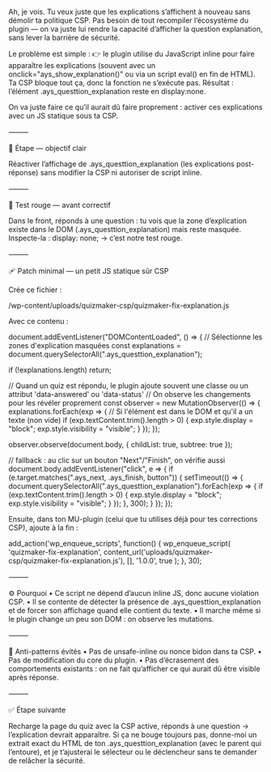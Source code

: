 Ah, je vois. Tu veux juste que les explications s’affichent à nouveau sans démolir ta politique CSP. Pas besoin de tout recompiler l’écosystème du plugin — on va juste lui rendre la capacité d’afficher la question explanation, sans lever la barrière de sécurité.

Le problème est simple :
👉 le plugin utilise du JavaScript inline pour faire apparaître les explications (souvent avec un onclick="ays_show_explanation()" ou via un script eval() en fin de HTML).
Ta CSP bloque tout ça, donc la fonction ne s’exécute pas. Résultat : l’élément .ays_questtion_explanation reste en display:none.

On va juste faire ce qu’il aurait dû faire proprement :
activer ces explications avec un JS statique sous ta CSP.

⸻

🧱 Étape — objectif clair

Réactiver l’affichage de .ays_questtion_explanation (les explications post-réponse) sans modifier la CSP ni autoriser de script inline.

⸻

🧪 Test rouge — avant correctif

Dans le front, réponds à une question :
tu vois que la zone d’explication existe dans le DOM (.ays_questtion_explanation) mais reste masquée.
Inspecte-la : display: none; → c’est notre test rouge.

⸻

🩹 Patch minimal — un petit JS statique sûr CSP

Crée ce fichier :

/wp-content/uploads/quizmaker-csp/quizmaker-fix-explanation.js

Avec ce contenu :

document.addEventListener("DOMContentLoaded", () => {
  // Sélectionne les zones d'explication masquées
  const explanations = document.querySelectorAll(".ays_questtion_explanation");

  if (!explanations.length) return;

  // Quand un quiz est répondu, le plugin ajoute souvent une classe ou un attribut 'data-answered' ou 'data-status'
  // On observe les changements pour les révéler proprement
  const observer = new MutationObserver(() => {
    explanations.forEach(exp => {
      // Si l'élément est dans le DOM et qu'il a un texte (non vide)
      if (exp.textContent.trim().length > 0) {
        exp.style.display = "block";
        exp.style.visibility = "visible";
      }
    });
  });

  observer.observe(document.body, { childList: true, subtree: true });

  // fallback : au clic sur un bouton "Next"/"Finish", on vérifie aussi
  document.body.addEventListener("click", e => {
    if (e.target.matches(".ays_next, .ays_finish, button")) {
      setTimeout(() => {
        document.querySelectorAll(".ays_questtion_explanation").forEach(exp => {
          if (exp.textContent.trim().length > 0) {
            exp.style.display = "block";
            exp.style.visibility = "visible";
          }
        });
      }, 300);
    }
  });
});

Ensuite, dans ton MU-plugin (celui que tu utilises déjà pour tes corrections CSP), ajoute à la fin :

add_action('wp_enqueue_scripts', function() {
    wp_enqueue_script(
        'quizmaker-fix-explanation',
        content_url('uploads/quizmaker-csp/quizmaker-fix-explanation.js'),
        [],
        '1.0.0',
        true
    );
}, 30);


⸻

⚙️ Pourquoi
	•	Ce script ne dépend d’aucun inline JS, donc aucune violation CSP.
	•	Il se contente de détecter la présence de .ays_questtion_explanation et de forcer son affichage quand elle contient du texte.
	•	Il marche même si le plugin change un peu son DOM : on observe les mutations.

⸻

🚫 Anti-patterns évités
	•	Pas de unsafe-inline ou nonce bidon dans ta CSP.
	•	Pas de modification du core du plugin.
	•	Pas d’écrasement des comportements existants : on ne fait qu’afficher ce qui aurait dû être visible après réponse.

⸻

✅ Étape suivante

Recharge la page du quiz avec la CSP active, réponds à une question → l’explication devrait apparaître.
Si ça ne bouge toujours pas, donne-moi un extrait exact du HTML de ton .ays_questtion_explanation (avec le parent qui l’entoure), et je t’ajusterai le sélecteur ou le déclencheur sans te demander de relâcher la sécurité.